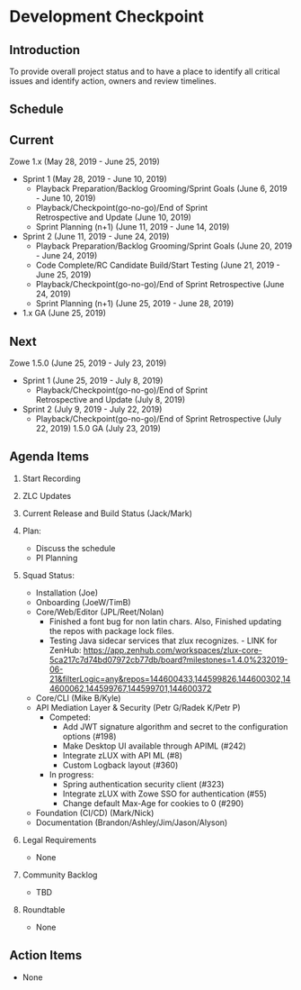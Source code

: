 # Development Checkpoint

Introduction
------------
To provide overall project status and to have a place to identify all critical issues and identify action, owners and review timelines.

Schedule
--------

Current
-------

Zowe 1.x (May 28, 2019 - June 25, 2019)
- Sprint 1 (May 28, 2019 - June 10, 2019)
   - Playback Preparation/Backlog Grooming/Sprint Goals (June 6, 2019 - June 10, 2019)
   - Playback/Checkpoint(go-no-go)/End of Sprint Retrospective and Update (June 10, 2019)
   - Sprint Planning (n+1) (June 11, 2019 - June 14, 2019)
- Sprint 2 (June 11, 2019 - June 24, 2019)
   - Playback Preparation/Backlog Grooming/Sprint Goals (June 20, 2019 - June 24, 2019)
   - Code Complete/RC Candidate Build/Start Testing (June 21, 2019 - June 25, 2019)
   - Playback/Checkpoint(go-no-go)/End of Sprint Retrospective (June 24, 2019)
   - Sprint Planning (n+1) (June 25, 2019 - June 28, 2019)
- 1.x GA (June 25, 2019)


Next
----

Zowe 1.5.0 (June 25, 2019	- July 23, 2019)
- Sprint 1 (June 25, 2019	- July 8, 2019)
  - Playback/Checkpoint(go-no-go)/End of Sprint Retrospective and Update (July 8, 2019)
- Sprint 2 (July 9, 2019 - July 22, 2019)
	- Playback/Checkpoint(go-no-go)/End of Sprint Retrospective (July 22, 2019)
1.5.0 GA (July 23, 2019)



Agenda Items
------------
1. Start Recording
2. ZLC Updates
3. Current Release and Build Status (Jack/Mark)
4. Plan:
    - Discuss the schedule
    - PI Planning
5. Squad Status:
    - Installation (Joe)
    - Onboarding (JoeW/TimB)
    - Core/Web/Editor (JPL/Reet/Nolan)
    	- Finished a font bug for non latin chars. Also, Finished updating the repos with package lock files.	
    	- Testing Java sidecar services that zlux recognizes.                                                                                   - LINK for ZenHub: https://app.zenhub.com/workspaces/zlux-core-5ca217c7d74bd07972cb77db/board?milestones=1.4.0%232019-06-21&filterLogic=any&repos=144600433,144599826,144600302,144600062,144599767,144599701,144600372
    - Core/CLI (Mike B/Kyle)
    - API Mediation Layer & Security (Petr G/Radek K/Petr P)
      - Competed: 
        - Add JWT signature algorithm and secret to the configuration options (#198)
        - Make Desktop UI available through APIML (#242)
        - Integrate zLUX with API ML (#8)
        - Custom Logback layout (#360)
      - In progress:
        - Spring authentication security client (#323)      
        - Integrate zLUX with Zowe SSO for authentication (#55) 
        - Change default Max-Age for cookies to 0 (#290)
    - Foundation (CI/CD) (Mark/Nick)
    - Documentation (Brandon/Ashley/Jim/Jason/Alyson)


6. Legal Requirements
    - None

7. Community Backlog
    - TBD
8. Roundtable
    - None

Action Items
------------
- None
